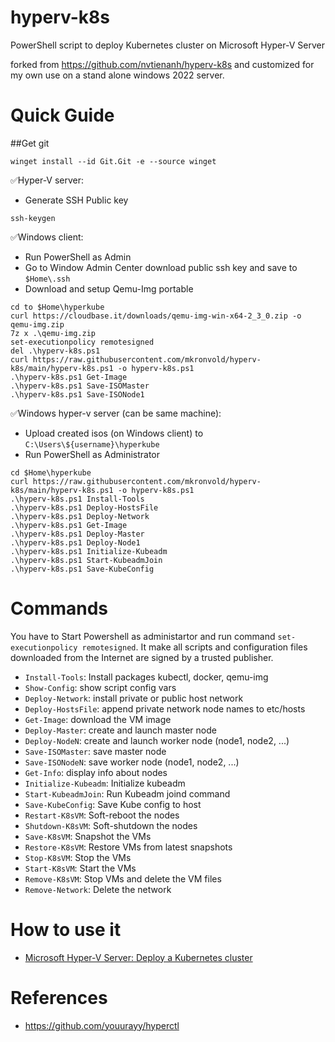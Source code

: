 # hyperv-k8s
PowerShell script to deploy Kubernetes cluster on Microsoft Hyper-V Server

forked from https://github.com/nvtienanh/hyperv-k8s and customized for my own use on a stand alone windows 2022 server.

# Quick Guide

##Get git
```
winget install --id Git.Git -e --source winget
```

✅Hyper-V server:
- Generate SSH Public key
```
ssh-keygen
```

✅Windows client:
- Run PowerShell as Admin
- Go to Window Admin Center  download public ssh key and save to `$Home\.ssh`
- Download and setup Qemu-Img portable
```
cd to $Home\hyperkube
curl https://cloudbase.it/downloads/qemu-img-win-x64-2_3_0.zip -o qemu-img.zip
7z x .\qemu-img.zip
set-executionpolicy remotesigned
del .\hyperv-k8s.ps1
curl https://raw.githubusercontent.com/mkronvold/hyperv-k8s/main/hyperv-k8s.ps1 -o hyperv-k8s.ps1
.\hyperv-k8s.ps1 Get-Image
.\hyperv-k8s.ps1 Save-ISOMaster
.\hyperv-k8s.ps1 Save-ISONode1
```

✅Windows hyper-v server (can be same machine):
- Upload created isos (on Windows client) to `C:\Users\${username}\hyperkube`
- Run PowerShell as Administrator
```
cd $Home\hyperkube
curl https://raw.githubusercontent.com/mkronvold/hyperv-k8s/main/hyperv-k8s.ps1 -o hyperv-k8s.ps1
.\hyperv-k8s.ps1 Install-Tools
.\hyperv-k8s.ps1 Deploy-HostsFile
.\hyperv-k8s.ps1 Deploy-Network
.\hyperv-k8s.ps1 Get-Image
.\hyperv-k8s.ps1 Deploy-Master
.\hyperv-k8s.ps1 Deploy-Node1
.\hyperv-k8s.ps1 Initialize-Kubeadm
.\hyperv-k8s.ps1 Start-KubeadmJoin
.\hyperv-k8s.ps1 Save-KubeConfig
```
# Commands

You have to Start Powershell as administartor and run command `set-executionpolicy remotesigned`. It make all scripts and configuration files downloaded from the Internet are signed by a trusted publisher.

- `Install-Tools`: Install packages kubectl, docker, qemu-img
- `Show-Config`: show script config vars
- `Deploy-Network`: install private or public host network
- `Deploy-HostsFile`: append private network node names to etc/hosts
- `Get-Image`: download the VM image
- `Deploy-Master`: create and launch master node
- `Deploy-NodeN`: create and launch worker node (node1, node2, ...)
- `Save-ISOMaster`: save master node
- `Save-ISONodeN`: save worker node (node1, node2, ...)
- `Get-Info`: display info about nodes
- `Initialize-Kubeadm`: Initialize kubeadm
- `Start-KubeadmJoin`: Run Kubeadm joind command
- `Save-KubeConfig`: Save Kube config to host
- `Restart-K8sVM`: Soft-reboot the nodes
- `Shutdown-K8sVM`: Soft-shutdown the nodes
- `Save-K8sVM`: Snapshot the VMs
- `Restore-K8sVM`: Restore VMs from latest snapshots
- `Stop-K8sVM`: Stop the VMs
- `Start-K8sVM`: Start the VMs
- `Remove-K8sVM`: Stop VMs and delete the VM files
- `Remove-Network`: Delete the network

# How to use it

- [Microsoft Hyper-V Server: Deploy a Kubernetes cluster](https://www.youtube.com/watch?v=MPjavnlRnQU)

# References
- https://github.com/youurayy/hyperctl

